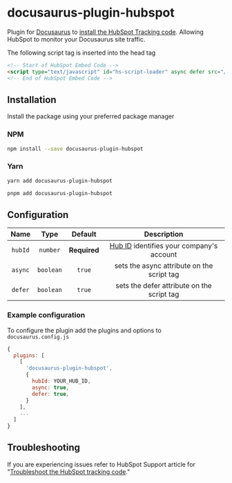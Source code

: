 # docusaurus-plugin-hubspot

Plugin for [Docusaurus](https://docusaurus.io/) to [install the HubSpot Tracking code](https://knowledge.hubspot.com/reports/install-the-hubspot-tracking-code). Allowing HubSpot to monitor your Docusaurus site traffic.

The following script tag is inserted into the head tag

```html
<!-- Start of HubSpot Embed Code -->
<script type="text/javascript" id="hs-script-loader" async defer src="//js.hs-scripts.com/YOUR_HUB_ID.js"></script>
<!-- End of HubSpot Embed Code -->
```

## Installation

Install the package using your preferred package manager

### NPM

```bash
npm install --save docusaurus-plugin-hubspot
```

### Yarn

```bash
yarn add docusaurus-plugin-hubspot
```

```bash
pnpm add docusaurus-plugin-hubspot
```

## Configuration

| Name        | Type      | Default      | Description            |
| :---------: | :-------: | :----------: |:---------------------: |
| `hubId`     | `number`  | **Required** | [Hub ID](https://knowledge.hubspot.com/account-management/manage-multiple-hubspot-accounts#check-your-current-account) identifies your company's account |
| `async`     | `boolean` | `true`       | sets the async attribute on the script tag |
| `defer`     | `boolean` | `true`       | sets the defer attribute on the script tag |

### Example configuration

To configure the plugin add the plugins and options to `docusaurus.config.js`

```js
{
  plugins: [
    [
      'docusaurus-plugin-hubspot',
      {
        hubId: YOUR_HUB_ID,  
        async: true, 
        defer: true,
      }
    ],
    ...
  ]
}
```

## Troubleshooting

If you are experiencing issues refer to HubSpot Support article for "[Troubleshoot the HubSpot tracking code](https://knowledge.hubspot.com/reports/how-do-i-know-if-my-hubspot-tracking-code-is-working)."
